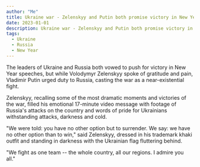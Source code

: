 ```yaml
---
author: "Me"
title: Ukraine war - Zelenskyy and Putin both promise victory in New Year speeches
date: 2023-01-01
description: Ukraine war - Zelenskyy and Putin both promise victory in New Year speeches
tags:
  - Ukraine
  - Russia
  - New Year
---
```


The leaders of Ukraine and Russia both vowed to push for victory in New Year speeches, but while Volodymyr Zelenskyy spoke of gratitude and pain, Vladimir Putin urged duty to Russia, casting the war as a near-existential fight.

Zelenskyy, recalling some of the most dramatic moments and victories of the war, filled his emotional 17-minute video message with footage of Russia's attacks on the country and words of pride for Ukrainians withstanding attacks, darkness and cold.

"We were told: you have no other option but to surrender. We say: we have no other option than to win," said Zelenskyy, dressed in his trademark khaki outfit and standing in darkness with the Ukrainian flag fluttering behind.

"We fight as one team -- the whole country, all our regions. I admire you all."

